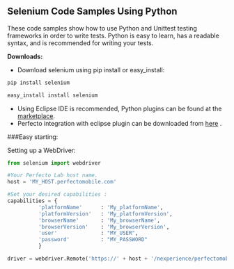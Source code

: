 ## Selenium Code Samples Using Python

These code samples show how to use Python and Unittest testing frameworks in order to write tests.
Python is easy to learn, has a readable syntax, and is recommended for writing your tests. 

**Downloads:**
- Download selenium using pip install or easy_install: 

```python
pip install selenium 
```

```python
easy_install install selenium 
```

- Using Eclipse IDE is recommended, Python plugins can be found at the [marketplace](https://marketplace.eclipse.org).
- Perfecto integration with eclipse plugin can be downloaded from [here](https://www.perfectomobile.com/download-integrations) .

###Easy starting:

Setting up a WebDriver:
```python
from selenium import webdriver 

#Your Perfecto Lab host name.
host = 'MY_HOST.perfectomobile.com'

#Set your desired capabilities :
capabilities = {
          'platformName'      : 'My_platformName',
          'platformVersion'   : 'My_platformVersion',
          'browserName'       : 'My_browserName',
          'browserVersion'    : 'My_browserVersion',
          'user'              : "MY_USER",
          'password'          : "MY_PASSWORD"
          }

driver = webdriver.Remote('https://' + host + '/nexperience/perfectomobile/wd/hub' , capabilities)
```




